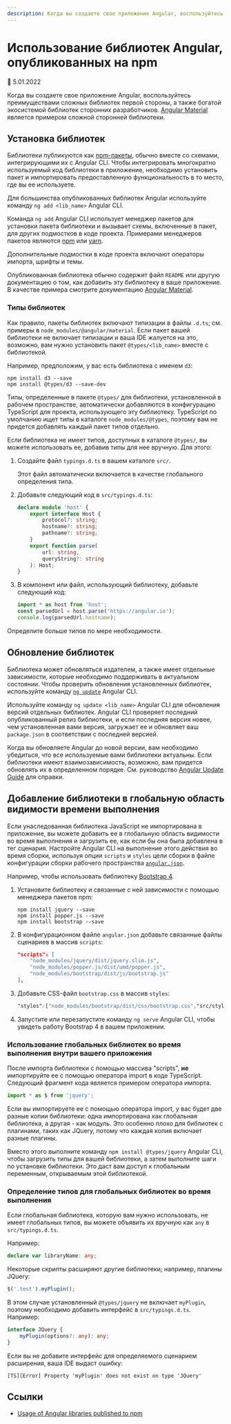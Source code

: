 ```yaml
---
description: Когда вы создаете свое приложение Angular, воспользуйтесь преимуществами сложных библиотек первой стороны, а также богатой экосистемой библиотек сторонних разработчиков
---
```


# Использование библиотек Angular, опубликованных на npm

:date: 5.01.2022

Когда вы создаете свое приложение Angular, воспользуйтесь преимуществами сложных библиотек первой стороны, а также богатой экосистемой библиотек сторонних разработчиков. [Angular Material][angularmaterialmain] является примером сложной сторонней библиотеки.

## Установка библиотек

Библиотеки публикуются как [npm-пакеты][aioguidenpmpackages], обычно вместе со схемами, интегрирующими их с Angular CLI. Чтобы интегрировать многократно используемый код библиотеки в приложение, необходимо установить пакет и импортировать предоставленную функциональность в то место, где вы ее используете.

Для большинства опубликованных библиотек Angular используйте команду `ng add <lib_name>` Angular CLI.

Команда `ng add` Angular CLI использует менеджер пакетов для установки пакета библиотеки и вызывает схемы, включенные в пакет, для других подмостков в коде проекта. Примерами менеджеров пакетов являются [npm][npmjsmain] или [yarn][yarnpkgmain].

Дополнительные подмостки в коде проекта включают операторы импорта, шрифты и темы.

Опубликованная библиотека обычно содержит файл `README` или другую документацию о том, как добавить эту библиотеку в ваше приложение. В качестве примера смотрите документацию [Angular Material][angularmaterialmain].

### Типы библиотек

Как правило, пакеты библиотек включают типизации в файлы `.d.ts`; см. примеры в `node_modules/@angular/material`. Если пакет вашей библиотеки не включает типизации и ваша IDE жалуется на это, возможно, вам нужно установить пакет `@types/<lib_name>` вместе с библиотекой.

Например, предположим, у вас есть библиотека с именем `d3`:

```
npm install d3 --save
npm install @types/d3 --save-dev
```

Типы, определенные в пакете `@types/` для библиотеки, установленной в рабочем пространстве, автоматически добавляются в конфигурацию TypeScript для проекта, использующего эту библиотеку. TypeScript по умолчанию ищет типы в каталоге `node_modules/@types`, поэтому вам не придется добавлять каждый пакет типов отдельно.

Если библиотека не имеет типов, доступных в каталоге `@types/`, вы можете использовать ее, добавив типы для нее вручную. Для этого:

1.  Создайте файл `typings.d.ts` в вашем каталоге `src/`.

    Этот файл автоматически включается в качестве глобального определения типа.

2.  Добавьте следующий код в `src/typings.d.ts`:

    ```ts
    declare module 'host' {
        export interface Host {
            protocol?: string;
            hostname?: string;
            pathname?: string;
        }
        export function parse(
            url: string,
            queryString?: string
        ): Host;
    }
    ```

3.  В компонент или файл, использующий библиотеку, добавьте следующий код:

    ```ts
    import * as host from 'host';
    const parsedUrl = host.parse('https://angular.io');
    console.log(parsedUrl.hostname);
    ```

Определите больше типов по мере необходимости.

## Обновление библиотек

Библиотека может обновляться издателем, а также имеет отдельные зависимости, которые необходимо поддерживать в актуальном состоянии. Чтобы проверить обновления установленных библиотек, используйте команду [`ng update`][aiocliupdate] Angular CLI.

Используйте команду `ng update <lib_name>` Angular CLI для обновления версий отдельных библиотек. Angular CLI проверяет последний опубликованный релиз библиотеки, и если последняя версия новее, чем установленная вами версия, загружает ее и обновляет ваш `package.json` в соответствии с последней версией.

Когда вы обновляете Angular до новой версии, вам необходимо убедиться, что все используемые вами библиотеки актуальны. Если библиотеки имеют взаимозависимость, возможно, вам придется обновлять их в определенном порядке.
См. руководство [Angular Update Guide][angularupdatemain] для справки.

## Добавление библиотеки в глобальную область видимости времени выполнения

Если унаследованная библиотека JavaScript не импортирована в приложение, вы можете добавить ее в глобальную область видимости во время выполнения и загрузить ее, как если бы она была добавлена в тег сценария. Настройте Angular CLI на выполнение этого действия во время сборки, используя опции `scripts` и `styles` цели сборки в файле конфигурации сборки рабочего пространства [`angular.json`][aioguideworkspaceconfig].

Например, чтобы использовать библиотеку [Bootstrap 4][getbootstrapdocs40gettingstartedintroduction].

1.  Установите библиотеку и связанные с ней зависимости с помощью менеджера пакетов npm:

    ```
    npm install jquery --save
    npm install popper.js --save
    npm install bootstrap --save
    ```

2.  В конфигурационном файле `angular.json` добавьте связанные файлы сценариев в массив `scripts`:

    ```json
    "scripts": [
    	"node_modules/jquery/dist/jquery.slim.js",
    	"node_modules/popper.js/dist/umd/popper.js",
    	"node_modules/bootstrap/dist/js/bootstrap.js"
    ],
    ```

3.  Добавьте CSS-файл `bootstrap.css` в массив `styles`:

    ```css
    "styles":["node_modules/bootstrap/dist/css/bootstrap.css","src/styles.css"], ;
    ```

4.  Запустите или перезапустите команду `ng serve` Angular CLI, чтобы увидеть работу Bootstrap 4 в вашем приложении.

### Использование глобальных библиотек во время выполнения внутри вашего приложения

После импорта библиотеки с помощью массива "scripts", **не** импортируйте ее с помощью оператора import в коде TypeScript. Следующий фрагмент кода является примером оператора импорта.

```ts
import * as $ from 'jquery';
```

Если вы импортируете ее с помощью оператора import, у вас будет две разные копии библиотеки: одна импортирована как глобальная библиотека, а другая - как модуль. Это особенно плохо для библиотек с плагинами, таких как JQuery, потому что каждая копия включает разные плагины.

Вместо этого выполните команду `npm install @types/jquery` Angular CLI, чтобы загрузить типы для вашей библиотеки, а затем выполните шаги по установке библиотеки. Это даст вам доступ к глобальным переменным, открываемым этой библиотекой.

### Определение типов для глобальных библиотек во время выполнения

Если глобальная библиотека, которую вам нужно использовать, не имеет глобальных типов, вы можете объявить их вручную как `any` в `src/typings.d.ts`.

Например:

```ts
declare var libraryName: any;
```

Некоторые скрипты расширяют другие библиотеки; например, плагины JQuery:

```ts
$('.test').myPlugin();
```

В этом случае установленный `@types/jquery` не включает `myPlugin`, поэтому необходимо добавить интерфейс в `src/typings.d.ts`. Например:

```ts
interface JQuery {
    myPlugin(options?: any): any;
}
```

Если вы не добавите интерфейс для определяемого сценарием расширения, ваша IDE выдаст ошибку:

```
[TS][Error] Property 'myPlugin' does not exist on type 'JQuery'
```

<!-- links -->

[aiocliupdate]: https://angular.io/cli/update
[aioguidenpmpackages]: npm-packages.md
[aioguideworkspaceconfig]: workspace-config.md

<!-- external links -->

[angularmaterialmain]: https://material.angular.io
[angularupdatemain]: https://update.angular.io
[getbootstrapdocs40gettingstartedintroduction]: https://getbootstrap.com/docs/4.0/getting-started/introduction
[npmjsmain]: https://www.npmjs.com
[yarnpkgmain]: https://yarnpkg.com

<!-- end links -->

## Ссылки

-   [Usage of Angular libraries published to npm](https://angular.io/guide/using-libraries)
